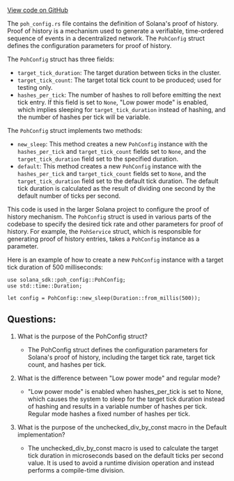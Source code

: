 [View code on GitHub](https://github.com/solana-labs/solana/blob/master/sdk/src/poh_config.rs)

The `poh_config.rs` file contains the definition of Solana's proof of history. Proof of history is a mechanism used to generate a verifiable, time-ordered sequence of events in a decentralized network. The `PohConfig` struct defines the configuration parameters for proof of history.

The `PohConfig` struct has three fields:
- `target_tick_duration`: The target duration between ticks in the cluster.
- `target_tick_count`: The target total tick count to be produced; used for testing only.
- `hashes_per_tick`: The number of hashes to roll before emitting the next tick entry. If this field is set to `None`, "Low power mode" is enabled, which implies sleeping for `target_tick_duration` instead of hashing, and the number of hashes per tick will be variable.

The `PohConfig` struct implements two methods:
- `new_sleep`: This method creates a new `PohConfig` instance with the `hashes_per_tick` and `target_tick_count` fields set to `None`, and the `target_tick_duration` field set to the specified duration.
- `default`: This method creates a new `PohConfig` instance with the `hashes_per_tick` and `target_tick_count` fields set to `None`, and the `target_tick_duration` field set to the default tick duration. The default tick duration is calculated as the result of dividing one second by the default number of ticks per second.

This code is used in the larger Solana project to configure the proof of history mechanism. The `PohConfig` struct is used in various parts of the codebase to specify the desired tick rate and other parameters for proof of history. For example, the `PohService` struct, which is responsible for generating proof of history entries, takes a `PohConfig` instance as a parameter. 

Here is an example of how to create a new `PohConfig` instance with a target tick duration of 500 milliseconds:
```
use solana_sdk::poh_config::PohConfig;
use std::time::Duration;

let config = PohConfig::new_sleep(Duration::from_millis(500));
```
## Questions: 
 1. What is the purpose of the PohConfig struct?
    - The PohConfig struct defines the configuration parameters for Solana's proof of history, including the target tick rate, target tick count, and hashes per tick.

2. What is the difference between "Low power mode" and regular mode?
    - "Low power mode" is enabled when hashes_per_tick is set to None, which causes the system to sleep for the target tick duration instead of hashing and results in a variable number of hashes per tick. Regular mode hashes a fixed number of hashes per tick.

3. What is the purpose of the unchecked_div_by_const macro in the Default implementation?
    - The unchecked_div_by_const macro is used to calculate the target tick duration in microseconds based on the default ticks per second value. It is used to avoid a runtime division operation and instead performs a compile-time division.